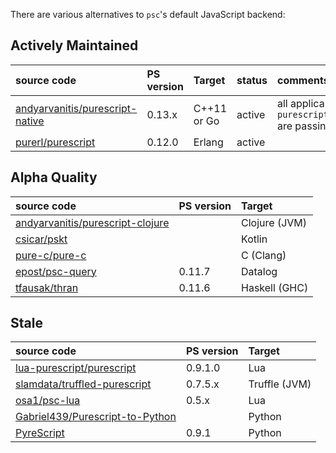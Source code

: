 There are various alternatives to `psc`'s default JavaScript backend:

## Actively Maintained

| source code                                                                           | PS version | Target        | status   | comments               | 
|:--------------------------------------------------------------------------------------|:-----------|:--------------|:------|:-----------------------|
| [andyarvanitis/purescript-native](https://github.com/andyarvanitis/purescript-native)             | 0.13.x    | C++11 or Go         | active | all applicable tests in `purescript/tests/purs/passing` are passing |
| [purerl/purescript](https://github.com/purerl/purescript) | 0.12.0 | Erlang | active |

## Alpha Quality

| source code                                                                             | PS version | Target        | 
|:----------------------------------------------------------------------------------------|:-----------|:--------------|
| [andyarvanitis/purescript-clojure](https://github.com/andyarvanitis/purescript-clojure) |            | Clojure (JVM) |
| [csicar/pskt](https://github.com/csicar/pskt)                                           |            | Kotlin        |
| [pure-c/pure-c](https://github.com/pure-c/pure-c)                                       |            | C (Clang)     |
| [epost/psc-query](https://github.com/epost/psc-query)                                   | 0.11.7     | Datalog       |
| [tfausak/thran](https://github.com/tfausak/thran)                                       | 0.11.6     | Haskell (GHC) |

## Stale

| source code                                                                           | PS version | Target        |
|:--------------------------------------------------------------------------------------|:-----------|:--------------|
| [lua-purescript/purescript](https://github.com/lua-purescript/purescript)             | 0.9.1.0    | Lua           |
| [slamdata/truffled-purescript](https://github.com/slamdata/truffled-purescript)       | 0.7.5.x    | Truffle (JVM) |
| [osa1/psc-lua](https://github.com/osa1/psc-lua)                                       | 0.5.x      | Lua           |
| [Gabriel439/Purescript-to-Python](https://github.com/Gabriel439/Purescript-to-Python) |            | Python        |
| [PyreScript](https://github.com/joneshf/pyrescript)                                   | 0.9.1      | Python        |
